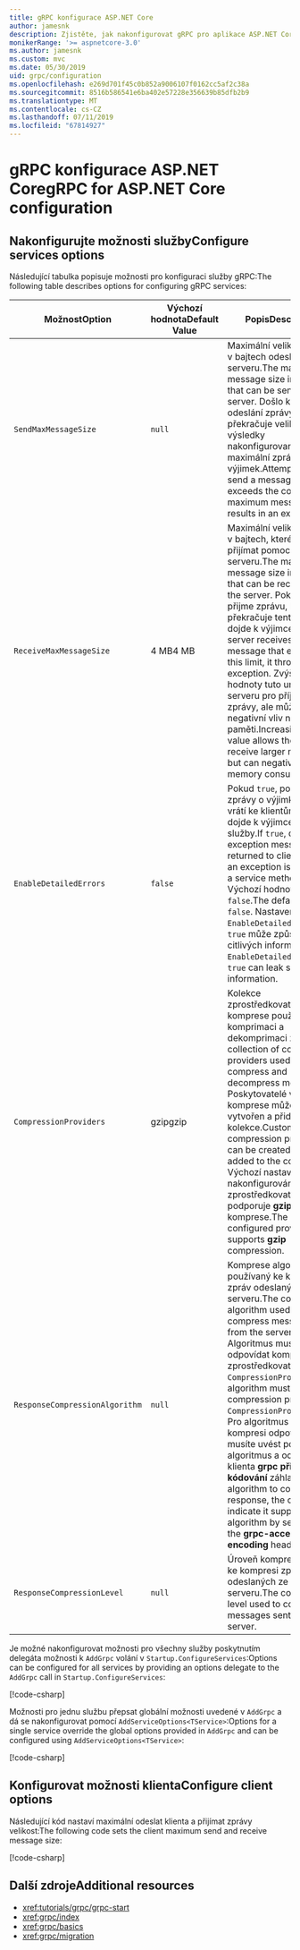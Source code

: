 ```yaml
---
title: gRPC konfigurace ASP.NET Core
author: jamesnk
description: Zjistěte, jak nakonfigurovat gRPC pro aplikace ASP.NET Core.
monikerRange: '>= aspnetcore-3.0'
ms.author: jamesnk
ms.custom: mvc
ms.date: 05/30/2019
uid: grpc/configuration
ms.openlocfilehash: e269d701f45c0b852a9006107f0162cc5af2c38a
ms.sourcegitcommit: 8516b586541e6ba402e57228e356639b85dfb2b9
ms.translationtype: MT
ms.contentlocale: cs-CZ
ms.lasthandoff: 07/11/2019
ms.locfileid: "67814927"
---
```

# <a name="grpc-for-aspnet-core-configuration"></a><span data-ttu-id="a0a6f-103">gRPC konfigurace ASP.NET Core</span><span class="sxs-lookup"><span data-stu-id="a0a6f-103">gRPC for ASP.NET Core configuration</span></span>

## <a name="configure-services-options"></a><span data-ttu-id="a0a6f-104">Nakonfigurujte možnosti služby</span><span class="sxs-lookup"><span data-stu-id="a0a6f-104">Configure services options</span></span>

<span data-ttu-id="a0a6f-105">Následující tabulka popisuje možnosti pro konfiguraci služby gRPC:</span><span class="sxs-lookup"><span data-stu-id="a0a6f-105">The following table describes options for configuring gRPC services:</span></span>

| <span data-ttu-id="a0a6f-106">Možnost</span><span class="sxs-lookup"><span data-stu-id="a0a6f-106">Option</span></span> | <span data-ttu-id="a0a6f-107">Výchozí hodnota</span><span class="sxs-lookup"><span data-stu-id="a0a6f-107">Default Value</span></span> | <span data-ttu-id="a0a6f-108">Popis</span><span class="sxs-lookup"><span data-stu-id="a0a6f-108">Description</span></span> |
| ------ | ------------- | ----------- |
| `SendMaxMessageSize` | `null` | <span data-ttu-id="a0a6f-109">Maximální velikost zprávy v bajtech odeslaných ze serveru.</span><span class="sxs-lookup"><span data-stu-id="a0a6f-109">The maximum message size in bytes that can be sent from the server.</span></span> <span data-ttu-id="a0a6f-110">Došlo k pokusu o odeslání zprávy, která překračuje velikost výsledky nakonfigurovanou maximální zprávy výjimek.</span><span class="sxs-lookup"><span data-stu-id="a0a6f-110">Attempting to send a message that exceeds the configured maximum message size results in an exception.</span></span> |
| `ReceiveMaxMessageSize` | <span data-ttu-id="a0a6f-111">4 MB</span><span class="sxs-lookup"><span data-stu-id="a0a6f-111">4 MB</span></span> | <span data-ttu-id="a0a6f-112">Maximální velikost zprávy v bajtech, které lze přijímat pomocí serveru.</span><span class="sxs-lookup"><span data-stu-id="a0a6f-112">The maximum message size in bytes that can be received by the server.</span></span> <span data-ttu-id="a0a6f-113">Pokud server přijme zprávu, která překračuje tento limit, dojde k výjimce.</span><span class="sxs-lookup"><span data-stu-id="a0a6f-113">If the server receives a message that exceeds this limit, it throws an exception.</span></span> <span data-ttu-id="a0a6f-114">Zvýšení hodnoty tuto umožňuje serveru pro příjem větší zprávy, ale může mít negativní vliv na využití paměti.</span><span class="sxs-lookup"><span data-stu-id="a0a6f-114">Increasing this value allows the server to receive larger messages, but can negatively impact memory consumption.</span></span> |
| `EnableDetailedErrors` | `false` | <span data-ttu-id="a0a6f-115">Pokud `true`, podrobné zprávy o výjimkách se vrátí ke klientům, když dojde k výjimce v metodě služby.</span><span class="sxs-lookup"><span data-stu-id="a0a6f-115">If `true`, detailed exception messages are returned to clients when an exception is thrown in a service method.</span></span> <span data-ttu-id="a0a6f-116">Výchozí hodnota je `false`.</span><span class="sxs-lookup"><span data-stu-id="a0a6f-116">The default is `false`.</span></span> <span data-ttu-id="a0a6f-117">Nastavení `EnableDetailedErrors` k `true` může způsobit únik citlivých informací.</span><span class="sxs-lookup"><span data-stu-id="a0a6f-117">Setting `EnableDetailedErrors` to `true` can leak sensitive information.</span></span> |
| `CompressionProviders` | <span data-ttu-id="a0a6f-118">gzip</span><span class="sxs-lookup"><span data-stu-id="a0a6f-118">gzip</span></span> | <span data-ttu-id="a0a6f-119">Kolekce zprostředkovatelů komprese používá při komprimaci a dekomprimaci zprávy.</span><span class="sxs-lookup"><span data-stu-id="a0a6f-119">A collection of compression providers used to compress and decompress messages.</span></span> <span data-ttu-id="a0a6f-120">Poskytovatelé vlastního komprese můžete vytvořen a přidán do kolekce.</span><span class="sxs-lookup"><span data-stu-id="a0a6f-120">Custom compression providers can be created and added to the collection.</span></span> <span data-ttu-id="a0a6f-121">Výchozí nastavení nakonfigurován zprostředkovatel podporuje **gzip** komprese.</span><span class="sxs-lookup"><span data-stu-id="a0a6f-121">The default configured provider supports **gzip** compression.</span></span> |
| `ResponseCompressionAlgorithm` | `null` | <span data-ttu-id="a0a6f-122">Komprese algoritmus používaný ke kompresi zpráv odeslaných ze serveru.</span><span class="sxs-lookup"><span data-stu-id="a0a6f-122">The compression algorithm used to compress messages sent from the server.</span></span> <span data-ttu-id="a0a6f-123">Algoritmus musí odpovídat komprese zprostředkovatele v `CompressionProviders`.</span><span class="sxs-lookup"><span data-stu-id="a0a6f-123">The algorithm must match a compression provider in `CompressionProviders`.</span></span> <span data-ttu-id="a0a6f-124">Pro algoritmus pro kompresi odpovědí, musíte uvést podporuje algoritmus a odeslat ho klienta **grpc přijmout – kódování** záhlaví.</span><span class="sxs-lookup"><span data-stu-id="a0a6f-124">For the algorithm to compress a response, the client must indicate it supports the algorithm by sending it in the **grpc-accept-encoding** header.</span></span> |
| `ResponseCompressionLevel` | `null` | <span data-ttu-id="a0a6f-125">Úroveň komprese použitý ke kompresi zpráv odeslaných ze serveru.</span><span class="sxs-lookup"><span data-stu-id="a0a6f-125">The compress level used to compress messages sent from the server.</span></span> |

<span data-ttu-id="a0a6f-126">Je možné nakonfigurovat možnosti pro všechny služby poskytnutím delegáta možnosti k `AddGrpc` volání v `Startup.ConfigureServices`:</span><span class="sxs-lookup"><span data-stu-id="a0a6f-126">Options can be configured for all services by providing an options delegate to the `AddGrpc` call in `Startup.ConfigureServices`:</span></span>

[!code-csharp[](~/grpc/configuration/sample/GrcpService/Startup.cs?name=snippet)]

<span data-ttu-id="a0a6f-127">Možnosti pro jednu službu přepsat globální možnosti uvedené v `AddGrpc` a dá se nakonfigurovat pomocí `AddServiceOptions<TService>`:</span><span class="sxs-lookup"><span data-stu-id="a0a6f-127">Options for a single service override the global options provided in `AddGrpc` and can be configured using `AddServiceOptions<TService>`:</span></span>

[!code-csharp[](~/grpc/configuration/sample/GrcpService/Startup2.cs?name=snippet)]

## <a name="configure-client-options"></a><span data-ttu-id="a0a6f-128">Konfigurovat možnosti klienta</span><span class="sxs-lookup"><span data-stu-id="a0a6f-128">Configure client options</span></span>

<span data-ttu-id="a0a6f-129">Následující kód nastaví maximální odeslat klienta a přijímat zprávy velikost:</span><span class="sxs-lookup"><span data-stu-id="a0a6f-129">The following code sets the client maximum send and receive message size:</span></span>

[!code-csharp[](~/grpc/configuration/sample/Program.cs?name=snippet&highlight=3-6)]

## <a name="additional-resources"></a><span data-ttu-id="a0a6f-130">Další zdroje</span><span class="sxs-lookup"><span data-stu-id="a0a6f-130">Additional resources</span></span>

* <xref:tutorials/grpc/grpc-start>
* <xref:grpc/index>
* <xref:grpc/basics>
* <xref:grpc/migration>
